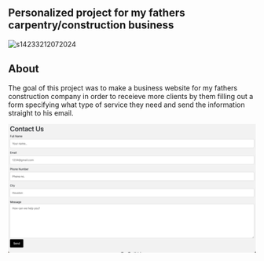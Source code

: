 ## Personalized project for my fathers carpentry/construction business

![s14233212072024](/img/Screenshots-AC-RDME-2.png)

## About

The goal of this project was to make a business website for my fathers construction company in order to receieve more clients by them filling out a form specifying what type of service they need and send the information straight to his email.

![s14233212072024](/img/Screenshots-AC-RDME.png)
